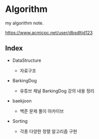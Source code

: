 # Algorithm


 my algorithm note.


https://www.acmicpc.net/user/dbsdltjd123


## Index

- DataStructure
  - 자료구조
  
- BarkingDog
  - 유튜브 채널 BarkingDog 강의 내용 정리

- baekjoon
  - 백준 문제 풀이 아카이브

- Sorting
  - 각종 다양한 정렬 알고리즘 구현
